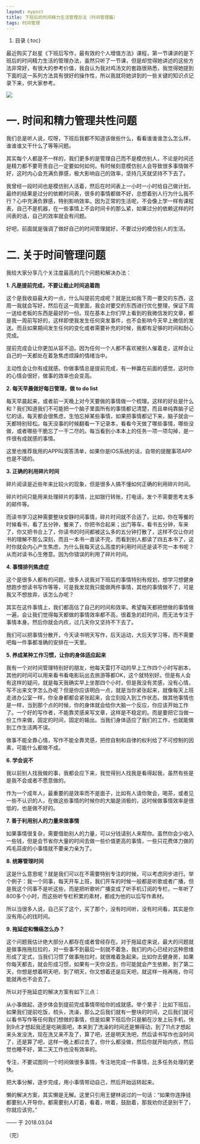 ```yaml
---
layout: mypost
title: 下班后的时间精力生活管理办法（时间管理篇）
tags: 时间管理
---
```


1. 目录
{:toc}


最近购买了赵星《下班后写作，最有效的个人增值方法》课程，第一节课讲的是下班后的时间精力生活的管理办法，虽然只听了一节课，但是却觉得她讲述的这些方法非常好，有很大的参考价值，我自认为我对鸡汤文的套路很熟悉，我觉得她提到下面的这一系列方法具有很好的操作性，所以我就将她讲到的一些关键的知识点记录下来，供大家参考。

<!--more-->

![](http://upload-images.jianshu.io/upload_images/5294314-f8ef21964fbcf3ec.jpg?imageMogr2/auto-orient/strip%7CimageView2/2/w/1240)

# 一. 时间和精力管理共性问题

我们总是听人说，哎呀，下班后我都不知道该做些什么，看看谁谁谁怎么怎么样，谁谁谁又干什么了等等问题。

其实每个人都是不一样的，我们更多的是管理自己而不是模仿别人，不论是时间还是精力都不要苛责自己一定要如何如何。有时候刻意模仿别人会导致很多事情做不好，这时内心会充满负罪感，极大影响自己的效率，坚持几天就坚持不下去了。

我曾经一段时间也是模仿别人活着，然后在时间表上一小时一小时给自己做计划，最终的结果是过分的依赖时间表，很多的事情都做不好，总想着别人行为什么我不行？心中充满负罪感，特别影响效率。因为正常的生活呢，不会像上学一样有课程表，自己不是机器，在一些事情上不会时间卡的那么紧，如果过分的依赖这样的时间表的话，自己的效率就会有问题。

好吧，前面就是强调了做好自己的时间管理就好，不要过分的模仿别人的生活。


# 二. 关于时间管理问题
我给大家分享几个关注度最高的几个问题和解决办法：

**1. 凡是提前完成，不要让截止时间追着跑**

这个是我收益最大的一点，什么叫提前完成呢？就是比如我下周一要交的东西，这周一我就会写好，然后在这一周里面，我会对要交的东西进行优化整理，保证下周一送给老板的东西是最好的一份。现在基本上你们早上看到的我微信发的文章，都是我一周前写好的，这样即使我发生任何突发事件，也不会影响今天早上微信的发送。而且如果期间发生任何的变化或者需要补充的时候，我都有足够的时间和耐心完成。

提前完成会让你更加从容不迫。因为任何一个人都不喜欢被别人催着走，这样会让自己的一天都处在着急焦虑烦躁的情绪当中。

主动性会让你有成就感。你做事情总是提前完成，有一种赢在前面的感觉，这时你的心情会很好，做事的效率也会变高。

**2. 每天早晨做好每日管理，做 to do list**

每天早晨起来，或者前一天晚上对今天要做的事情做一个梳理。这样的好处是什么和？我们知道我们不可能把一个脑子里面所有的事情都记清楚，而且单纯靠脑子记忆的话，每天都会很焦虑，生怕忘掉某些事情，如果把事情都记下来，脑子就会一天都特别轻松。每天没事的时候翻看一下记录本，看看今天做了哪些事情，哪些没做，或者哪些干脆忘了一干二尽的。每当看到小本本上的任务一项一项勾掉，是一件很有成就感的事情。

这里也推荐我用的APP叫滴答清单，如果你是IOS系统的话，自带的提醒事项APP也是不错的。

**3. 正确的利用碎片时间**

碎片阅读是近些年来比较火的现象，但是很多人搞不懂如何正确的利用碎片时间。

碎片时间只能用来处理碎片的事情，比如银行转账，打电话，发个不需要思考太多的邮件等。

而读书学习这种需要整块安静时间事情，碎片时间就不合适了。比如，你在等餐的时候看书，看了五分钟，餐来了，你把书合起来；出门等车，看书五分钟，车来了，你又把书合上了，你读书的时间都被这么多的五分钟打散了，这样不仅让你对书的理解不那么深刻，而且一本书一直读不完，而看到别人都读了四五本书了，这时你就会内心产生焦虑，为什么我每天这么高度的利用时间还是读不完一本书呢？从而对读书心生倦意。因为你错误的利用了碎片时间。

**4. 事情排列焦虑症**

这个是很多人都有的问题，很多人说我对下班后的事情特别有规划，想学习想健身想跑步想读书写作等等，可是我发现我只能做两件事情，其他的事情做不了，可是我又不想放弃，该怎么办呢？

其实在这件事情上，我们都高估了自己的时间和效率。希望每天都把想做的事情做一遍，会让我们觉得每天都做的事情效率都不高，很着急的赶时间，而无法专注于事情本身。然后你就会内疚，过几天你又坚持不下去了。

我们可以把事情分散开，今天读书明天写作，后天运动，大后天学习等，而不需要吧每一件事都准确的安排在一天里。

**5. 养成某种工作习惯，让你的身体适应起来**

我有一个对时间管理特别好的朋友，他每天雷打不动的早上工作四个小时写剧本，其他的时间可以用来看书看电影玩出去旅游等都OK，这个就特别好。但是有人会有这样的疑问，就是每天我确实早上坐那四个小时，但是我没有灵感，没有心情，写不出来文字怎么办呢？但是你应该明白一点，就是当你紧张起来，就像每天上班走进办公室一样，你全身都都会紧张起来，会立刻投入到工作状态。做其他事情也是一样，当到那个点的时候，你的身体就会给你大脑一个反应，你应该开始工作了。一个好的写作者，不能靠灵感来写文章，这样是不稳定的。而是要把它当做一份工作来做，固定的时间，固定的输出。当我们身体适应了我们的工作，也就能做到工作生活两不误。

做事不能全靠心情，写作不能全靠灵感，把控自制和自律的权利给了不可控制的因素，可能什么都做不成。

**6. 学会说不**

我以前别人找我做的事，我都会应下来，我觉得别人找我是看得起我，虽然有些是是我不会或者不愿意做的。

作为一个成年人，最重要的是效率而不是面子，比如有人请你聚会，喝茶，或者见一些不认识的人，在做这些事情的时候你的大脑是消极的，这时候做事情效率是很低的，也是做不好的。

**7. 善于利用别人的力量来做事情**

如果事情很复杂，需要借助别人的力量，可以分钱请别人来帮你。虽然你会少收入一些钱，但是会节省你大量的时间去做一些价值更高的事情，一些只花费体力做的鸡毛蒜皮的小事情就不要亲力亲为了。

**8. 统筹管理时间**

这是什么意思呢？就是我们可以在不需要特别专注的时候，可以考虑同步进行。举个例子：我一个同事，每天开车上班，我们开车的时候一般都是听歌或者广播，但是我这个同事不是听这些，而是把听歌听广播变成了听手机订阅的专栏，一年听了800多个小时，而这些听专栏积累的素材，都成为他的以后写作素材。

所以当很多人说，自己买了这个，买了那个，没有时间听，没有时间看，其实是你没有用心的找时间。

**9. 拖延症和懒癌怎么办？**

这个问题我估计绝大部分人都存在或者曾经存在。对于拖延症来说，最大的问题就是做事拖拖拉拉的，对一些事不到最后一刻就不着急，我们的内心已经对这种思维形成了定式，当我们习惯了做事拖拉时，就很难着急起来。比如你去健身房，如果你每天都去，就会形成习惯，如果有一天你没去，你可能就会产生依赖，到了第二天，你想是想着明天吧，到了明天，你又想着还是后天吧，就这样一拖再拖，你可能就再也不会去了。

所以对于拖延症的解决方案有如下三点：

从小事做起，逐步体会到提前完成事情带给你的成就感。举个栗子：比如下班后，如果我们提前吃饭，梳头，洗澡，那么之后我们就有一整块的时间，之后我们就可以看书写作等任何我们想做的事情，但是如果下班后你只是躺在沙发上玩手机，快到9点才想起我还是吃碗面吧，本来到了洗澡的时间还是懒得动，到了11点才想起来头发没洗，现在洗又来不及了，算了吧，还是明天洗吧，然后读书写作也没时间了，还是算了吧，这样一晚上都过去了，你什么都没做，然后你就开始内疚，然后觉也睡不好，第二天工作也没有效率的。

专注，不要试图同一个时间做很多事情，专注地完成一件事情，比多任务处理的更快。

把大事分解，逐步完成，用小事情带动自己，然后开始运转起来。

懒的解决方案，其实懒是无解。这里只引用王健林说过的一句话：“如果你连挣钱都要别人开导你，都需要别人盯着，看着，哄着，鼓励着，那我劝你还是别干了，你就应该穷。”

—— 于 2018.03.04





（完）

